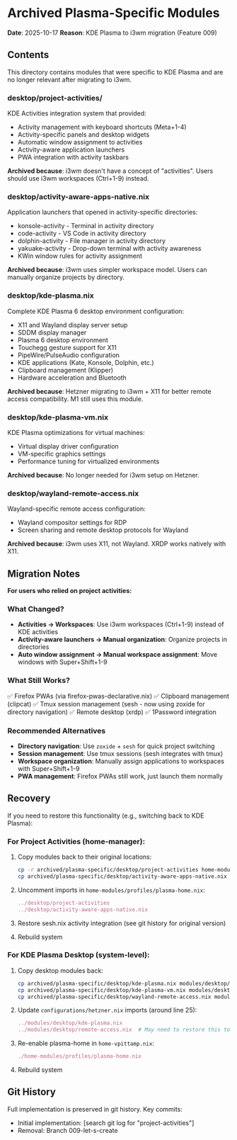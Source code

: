 # Archived Plasma-Specific Modules

**Date**: 2025-10-17
**Reason**: KDE Plasma to i3wm migration (Feature 009)

## Contents

This directory contains modules that were specific to KDE Plasma and are no longer relevant after migrating to i3wm.

### desktop/project-activities/
KDE Activities integration system that provided:
- Activity management with keyboard shortcuts (Meta+1-4)
- Activity-specific panels and desktop widgets
- Automatic window assignment to activities
- Activity-aware application launchers
- PWA integration with activity taskbars

**Archived because**: i3wm doesn't have a concept of "activities". Users should use i3wm workspaces (Ctrl+1-9) instead.

### desktop/activity-aware-apps-native.nix
Application launchers that opened in activity-specific directories:
- konsole-activity - Terminal in activity directory
- code-activity - VS Code in activity directory
- dolphin-activity - File manager in activity directory
- yakuake-activity - Drop-down terminal with activity awareness
- KWin window rules for activity assignment

**Archived because**: i3wm uses simpler workspace model. Users can manually organize projects by directory.

### desktop/kde-plasma.nix
Complete KDE Plasma 6 desktop environment configuration:
- X11 and Wayland display server setup
- SDDM display manager
- Plasma 6 desktop environment
- Touchegg gesture support for X11
- PipeWire/PulseAudio configuration
- KDE applications (Kate, Konsole, Dolphin, etc.)
- Clipboard management (Klipper)
- Hardware acceleration and Bluetooth

**Archived because**: Hetzner migrating to i3wm + X11 for better remote access compatibility. M1 still uses this module.

### desktop/kde-plasma-vm.nix
KDE Plasma optimizations for virtual machines:
- Virtual display driver configuration
- VM-specific graphics settings
- Performance tuning for virtualized environments

**Archived because**: No longer needed for i3wm setup on Hetzner.

### desktop/wayland-remote-access.nix
Wayland-specific remote access configuration:
- Wayland compositor settings for RDP
- Screen sharing and remote desktop protocols for Wayland

**Archived because**: i3wm uses X11, not Wayland. XRDP works natively with X11.

## Migration Notes

**For users who relied on project activities:**

### What Changed?
- **Activities → Workspaces**: Use i3wm workspaces (Ctrl+1-9) instead of KDE activities
- **Activity-aware launchers → Manual organization**: Organize projects in directories
- **Auto window assignment → Manual workspace assignment**: Move windows with Super+Shift+1-9

### What Still Works?
✅ Firefox PWAs (via firefox-pwas-declarative.nix) ✅ Clipboard management (clipcat)
✅ Tmux session management (sesh - now using zoxide for directory navigation)
✅ Remote desktop (xrdp)
✅ 1Password integration

### Recommended Alternatives
- **Directory navigation**: Use `zoxide` + `sesh` for quick project switching
- **Session management**: Use tmux sessions (sesh integrates with tmux)
- **Workspace organization**: Manually assign applications to workspaces with Super+Shift+1-9
- **PWA management**: Firefox PWAs still work, just launch them normally

## Recovery

If you need to restore this functionality (e.g., switching back to KDE Plasma):

### For Project Activities (home-manager):

1. Copy modules back to their original locations:
   ```bash
   cp -r archived/plasma-specific/desktop/project-activities home-modules/desktop/
   cp archived/plasma-specific/desktop/activity-aware-apps-native.nix home-modules/desktop/
   ```

2. Uncomment imports in `home-modules/profiles/plasma-home.nix`:
   ```nix
   ../desktop/project-activities
   ../desktop/activity-aware-apps-native.nix
   ```

3. Restore sesh.nix activity integration (see git history for original version)

4. Rebuild system

### For KDE Plasma Desktop (system-level):

1. Copy desktop modules back:
   ```bash
   cp archived/plasma-specific/desktop/kde-plasma.nix modules/desktop/
   cp archived/plasma-specific/desktop/kde-plasma-vm.nix modules/desktop/
   cp archived/plasma-specific/desktop/wayland-remote-access.nix modules/desktop/
   ```

2. Update `configurations/hetzner.nix` imports (around line 25):
   ```nix
   ../modules/desktop/kde-plasma.nix
   ../modules/desktop/remote-access.nix  # May need to restore this too
   ```

3. Re-enable plasma-home in `home-vpittamp.nix`:
   ```nix
   ./home-modules/profiles/plasma-home.nix
   ```

4. Rebuild system

## Git History

Full implementation is preserved in git history. Key commits:
- Initial implementation: [search git log for "project-activities"]
- Removal: Branch 009-let-s-create

